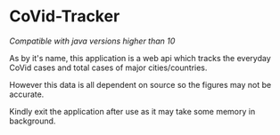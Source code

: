 # CoVid-Tracker

*Compatible with java versions higher than 10*

As by it's name, this application is a web api which tracks the everyday CoVid cases and total cases of major cities/countries.

However this data is all dependent on source so the figures may not be accurate.

Kindly exit the application after use as it may take some memory in background.
